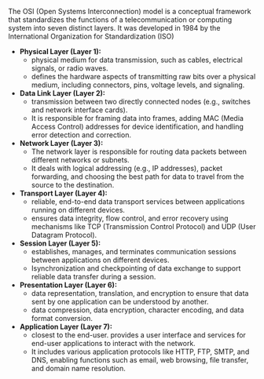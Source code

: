 The OSI (Open Systems Interconnection) model is a conceptual framework that standardizes the functions of a telecommunication or computing system into seven distinct layers. It was developed in 1984 by the International Organization for Standardization (ISO)

- **Physical Layer (Layer 1):**
    - physical medium for data transmission, such as cables, electrical signals, or radio waves.
    - defines the hardware aspects of transmitting raw bits over a physical medium, including connectors, pins, voltage levels, and signaling.
- **Data Link Layer (Layer 2):**
    - transmission between two directly connected nodes (e.g., switches and network interface cards).
    - It is responsible for framing data into frames, adding MAC (Media Access Control) addresses for device identification, and handling error detection and correction.
- **Network Layer (Layer 3):**
    - The network layer is responsible for routing data packets between different networks or subnets.
    - It deals with logical addressing (e.g., IP addresses), packet forwarding, and choosing the best path for data to travel from the source to the destination.
- **Transport Layer (Layer 4):**
    - reliable, end-to-end data transport services between applications running on different devices.
    - ensures data integrity, flow control, and error recovery using mechanisms like TCP (Transmission Control Protocol) and UDP (User Datagram Protocol).
- **Session Layer (Layer 5):**
    - establishes, manages, and terminates communication sessions between applications on different devices.
    - Isynchronization and checkpointing of data exchange to support reliable data transfer during a session.
- **Presentation Layer (Layer 6):**
    - data representation, translation, and encryption to ensure that data sent by one application can be understood by another.
    - data compression, data encryption, character encoding, and data format conversion.
- **Application Layer (Layer 7):**
    - closest to the end-user.  provides a user interface and services for end-user applications to interact with the network.
    - It includes various application protocols like HTTP, FTP, SMTP, and DNS, enabling functions such as email, web browsing, file transfer, and domain name resolution.